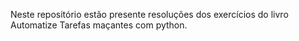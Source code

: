 Neste repositório estão presente resoluções dos exercícios do livro Automatize Tarefas maçantes com python.
